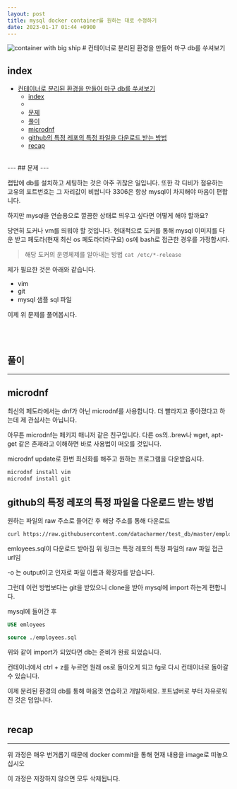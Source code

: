 ```yaml
---
layout: post
title: mysql docker container를 원하는 대로 수정하기
date: 2023-01-17 01:44 +0900
---
```

<img src="https://images.unsplash.com/photo-1613690399151-65ea69478674?ixlib=rb-4.0.3&ixid=MnwxMjA3fDB8MHxwaG90by1wYWdlfHx8fGVufDB8fHx8&auto=format&fit=crop&w=1773&q=80" alt="container with big ship">
# 컨테이너로 분리된 환경을 만들어 마구 db를 쑤셔보기

<!--break-->
## index 
- [컨테이너로 분리된 환경을 만들어 마구 db를 쑤셔보기](#컨테이너로-분리된-환경을-만들어-마구-db를-쑤셔보기)
  - [index](#index)
  - [](#)
  - [문제](#문제)
  - [풀이](#풀이)
  - [microdnf](#microdnf)
  - [github의 특정 레포의 특정 파일을 다운로드 받는 방법](#github의-특정-레포의-특정-파일을-다운로드-받는-방법)
  - [recap](#recap)

<br>
--- 
## 문제 
--- 

랩탑에 db를 설치하고 세팅하는 것은 아주 귀찮은 일입니다.
또한 각 디비가 점유하는 고유의 포트번호는 그 자리값이 비쌉니다 3306은
항상 mysql이 차지해야 마음이 편합니다.


하지만 mysql을 연습용으로 깔끔한 상태로 띄우고 싶다면 어떻게 해야 할까요?

당연히 도커나 vm를 띄워야 할 것입니다. 현대적으로 도커를 통해 mysql 이미지를 다운 받고
페도라(현재 최신 os 페도라더라구요) os에 bash로 접근한 경우를 가정합시다.

> 해당 도커의 운영체제를 알아내는 방법
`cat /etc/*-release`


제가 필요한 것은 아래와 같습니다.
- vim
- git
- mysql 샘플 sql 파일

이제 위 문제를 풀어봅시다.

<br>
<br>

## 풀이 
--- 

## microdnf

최신의 페도라에서는 dnf가 아닌 microdnf를 사용합니다. 더 빨라지고 좋아졌다고 하는데
제 관심사는 아닙니다.

아무튼 microdnf는 페키지 매니저 같은 친구입니다. 다른 os의..brew나 wget, apt-get
같은 존재라고 이해하면 바로 사용법이 떠오를 것입니다.


microdnf update로 한번 최신화를 해주고 원하는 프로그램을 다운받읍시다.

```bash
microdnf install vim
microdnf install git
```
## github의 특정 레포의 특정 파일을 다운로드 받는 방법
원하는 파일의 raw 주소로 들어간 후 해당 주소를 통해 다운로드

```bash
curl https://raw.githubusercontent.com/datacharmer/test_db/master/employees.sql -o employees.sql
```
emloyees.sql이 다운로드 받아짐
위 링크는 특정 레포의 특정 파일의 raw 파일 접근 url임

-o 는 output이고 인자로 파일 이름과 확장자를 받습니다.

그런데 이런 방법보다는 git을 받았으니 clone을 받아 mysql에 import 하는게 편합니다.


mysql에 들어간 후

```sql
USE emloyees

source ./employees.sql
```

위와 같이 import가 되었다면 db는 준비가 완료 되었습니다.

컨테이너에서 ctrl + z를 누르면 원래 os로 돌아오게 되고
fg로 다시 컨테이너로 돌아갈 수 있습니다.


이제 분리된 환경의 db를 통해 마음껏 연습하고 개발하세요. 포트넘버로 부터 자유로워 진 것은 덤입니다.
<br>
<br>

## recap 
--- 

위 과정은 매우 번거롭기 때문에 docker commit을 통해 현재 내용을 image로 떠놓으십시오

이 과정은 저장하지 않으면 모두 삭제됩니다.
<br>
<br>
